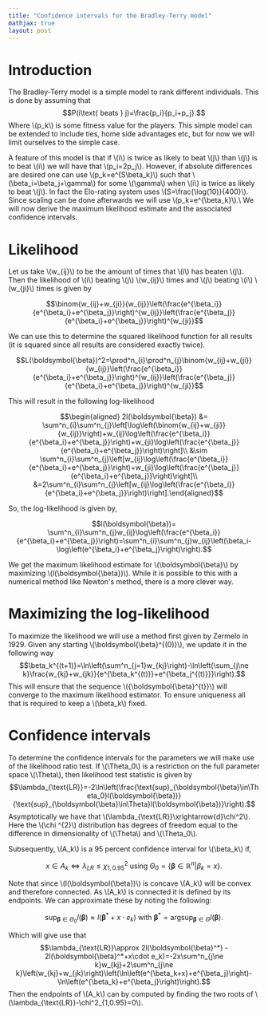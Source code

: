 ```yaml
---
title: "Confidence intervals for the Bradley-Terry model"
mathjax: true
layout: post
---
```



# Introduction
The Bradley-Terry model is a simple model to rank different individuals. This is done by assuming that
$$P(i\text{ beats } j)=\frac{p_i}{p_i+p_j}.$$
Where \\(p_k\\) is some fitness value for the players. This simple model can be extended to include ties, home side advantages etc, but for now we will limit ourselves to the simple case.

A feature of this model is that if \\(i\\) is twice as likely to beat \\(j\\) than \\(j\\) is to beat \\(i\\) we will have that \\(p_i=2p_j\\). However, if absolute differences are desired one can use \\(p_k=e^{S\beta_k}\\) such that \\(\beta_i=\beta_j+\gamma\\) for some \\(\gamma\\) when \\(i\\) is twice as likely to beat \\(j\\). In fact the Elo-rating system uses \\(S=\frac{\log(10)}{400}\\). Since scaling can be done afterwards we will use \\(p_k=e^{\beta_k}\\).\\
We will now derive the maximum likelihood estimate and the associated confidence intervals.

# Likelihood
Let us take \\(w_{ij}\\) to be the amount of times that \\(i\\) has beaten \\(j\\). Then the likelihood of \\(i\\) beating \\(j\\) \\(w_{ij}\\) times and \\(j\\) beating \\(i\\) \\(w_{ji}\\) times is given by

$$\binom{w_{ij}+w_{ji}}{w_{ij}}\left(\frac{e^{\beta_i}}{e^{\beta_i}+e^{\beta_j}}\right)^{w_{ij}}\left(\frac{e^{\beta_j}}{e^{\beta_i}+e^{\beta_j}}\right)^{w_{ji}}$$

We can use this to determine the squared likelihood function for all results (it is squared since all results are considered exactly twice).

$$L(\boldsymbol{\beta})^2=\prod^n_{i}\prod^n_{j}\binom{w_{ij}+w_{ji}}{w_{ij}}\left(\frac{e^{\beta_i}}{e^{\beta_i}+e^{\beta_j}}\right)^{w_{ij}}\left(\frac{e^{\beta_j}}{e^{\beta_i}+e^{\beta_j}}\right)^{w_{ji}}$$

This will result in the following log-likelihood

$$\begin{aligned}
    2l(\boldsymbol{\beta}) &= \sum^n_{i}\sum^n_{j}\left[\log\left(\binom{w_{ij}+w_{ji}}{w_{ij}}\right)+w_{ij}\log\left(\frac{e^{\beta_i}}{e^{\beta_i}+e^{\beta_j}}\right)+w_{ji}\log\left(\frac{e^{\beta_j}}{e^{\beta_i}+e^{\beta_j}}\right)\right]\\
     &\sim \sum^n_{i}\sum^n_{j}\left[w_{ij}\log\left(\frac{e^{\beta_i}}{e^{\beta_i}+e^{\beta_j}}\right)+w_{ji}\log\left(\frac{e^{\beta_j}}{e^{\beta_i}+e^{\beta_j}}\right)\right]\\
     &=2\sum^n_{i}\sum^n_{j}\left[w_{ij}\log\left(\frac{e^{\beta_i}}{e^{\beta_i}+e^{\beta_j}}\right)\right].\end{aligned}$$
     
So, the log-likelihood is given by,

$$l(\boldsymbol{\beta})= \sum^n_{i}\sum^n_{j}w_{ij}\log\left(\frac{e^{\beta_i}}{e^{\beta_i}+e^{\beta_j}}\right)=\sum^n_{i}\sum^n_{j}w_{ij}\left(\beta_i-\log\left(e^{\beta_i}+e^{\beta_j}\right)\right).$$

We get the maximum likelihood estimate for \\(\boldsymbol{\beta}\\) by maximizing \\(l(\boldsymbol{\beta})\\). While it is possible to this with a numerical method like Newton's method, there is a more clever way.

# Maximizing the log-likelihood

To maximize the likelihood we will use a method first given by Zermelo in 1929. Given any starting \\(\boldsymbol{\beta}^{(0)}\\), we update it in the following way
$$\beta_k^{(t+1)}=\ln\left(\sum^n_{j=1}w_{kj}\right)-\ln\left(\sum_{j\ne k}\frac{w_{kj}+w_{jk}}{e^{\beta_k^{(t)}}+e^{\beta_j^{(t)}}}\right).$$
This will ensure that the sequence \\(\{\boldsymbol{\beta}^{t}\}\\) will converge to the maximum likelihood estimator. To ensure uniqueness all that is required to keep a \\(\beta_k\\) fixed.

# Confidence intervals

To determine the confidence intervals for the parameters we will make use of the likelihood ratio test. If \\(\Theta_0\\) is a restriction on the full parameter space \\(\Theta\\), then likelihood test statistic is given by 
$$\lambda_{\text{LR}}=-2\ln\left(\frac{\text{sup}_{\boldsymbol{\beta}\in\Theta_0}l(\boldsymbol{\beta})}{\text{sup}_{\boldsymbol{\beta}\in\Theta}l(\boldsymbol{\beta})}\right).$$
Asymptotically we have that \\(\lambda_{\text{LR}}\xrightarrow{d}\chi^2\\). Here the \\(\chi ^{2}\\) distribution has degrees of freedom equal to the difference in dimensionality of \\(\Theta\\) and \\(\Theta_0\\).

Subsequently, \\(A_k\\) is a 95 percent confidence interval for \\(\beta_k\\) if, 

$$x\in A_k \Leftrightarrow \lambda_{LR}\le\chi^2_{1,0.95} \text{ using } \Theta_0=\{\boldsymbol{\beta}\in\mathbb{R}^n|\beta_k=x\}.$$

Note that since \\(l(\boldsymbol{\beta})\\) is concave \\(A_k\\) will be convex and therefore connected. As \\(A_k\\) is connected it is defined by its endpoints. We can approximate these by noting the following: 

$$\text{sup}_{\boldsymbol{\beta}\in\Theta_0}l(\boldsymbol{\beta})\approx l(\boldsymbol{\beta}^*+x\cdot e_k)\text{ with }\boldsymbol{\beta}^*=\text{argsup}_{\boldsymbol{\beta}\in\Theta}l(\boldsymbol{\beta}).$$

Which will give use that 
$$\lambda_{\text{LR}}\approx 2l(\boldsymbol{\beta}^*) - 2l(\boldsymbol{\beta}^*+x\cdot e_k)=-2x\sum^n_{j\ne k}w_{kj}+2\sum^n_{j\ne k}\left(w_{kj}+w_{jk}\right)\left(\ln\left(e^{\beta_k+x}+e^{\beta_j}\right)-\ln\left(e^{\beta_k}+e^{\beta_j}\right)\right).$$ 
Then the endpoints of \\(A_k\\) can by computed by finding the two roots of \\(\lambda_{\text{LR}}-\chi^2_{1,0.95}=0\\).
